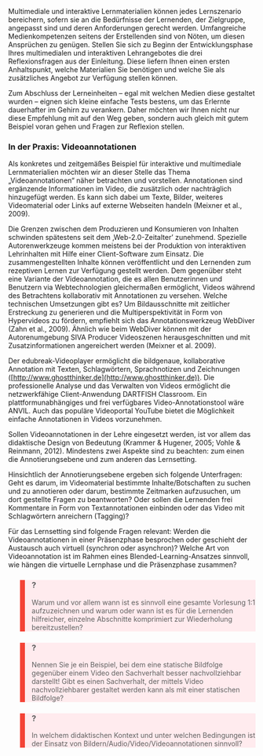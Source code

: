 <!-- filename: 05_Fazit_und_Kontrollfragen.md -->
<!-- title: Fazit und Kontrollfragen -->

Multimediale und interaktive Lernmaterialien können jedes Lernszenario bereichern, sofern sie an die Bedürfnisse der Lernenden, der Zielgruppe, angepasst sind und deren Anforderungen gerecht werden. Umfangreiche Medienkompetenzen seitens der Erstellenden sind von Nöten, um diesen Ansprüchen zu genügen. Stellen Sie sich zu Beginn der Entwicklungsphase Ihres multimedialen und interaktiven Lehrangebotes die drei Reflexionsfragen aus der Einleitung. Diese liefern Ihnen einen ersten Anhaltspunkt, welche Materialien Sie benötigen und welche Sie als zusätzliches Angebot zur Verfügung stellen können.

Zum Abschluss der Lerneinheiten – egal mit welchen Medien diese gestaltet wurden – eignen sich kleine einfache Tests bestens, um das Erlernte dauerhafter im Gehirn zu verankern. Daher möchten wir Ihnen nicht nur diese Empfehlung mit auf den Weg geben, sondern auch gleich mit gutem Beispiel voran gehen und Fragen zur Reflexion stellen.

### In der Praxis: Videoannotationen

Als konkretes und zeitgemäßes Beispiel für interaktive und multimediale Lernmaterialien möchten wir an dieser Stelle das Thema „Videoannotationen“ näher betrachten und vorstellen. Annotationen sind ergänzende Informationen im Video, die zusätzlich oder nachträglich hinzugefügt werden. Es kann sich dabei um Texte, Bilder, weiteres Videomaterial oder Links auf externe Webseiten handeln (Meixner et al., 2009). </blockquote>

Die Grenzen zwischen dem Produzieren und Konsumieren von Inhalten schwinden spätestens seit dem ‚Web-2.0-Zeitalter’ zunehmend. Spezielle Autorenwerkzeuge kommen meistens bei der Produktion von interaktiven Lehrinhalten mit Hilfe einer Client-Software zum Einsatz. Die zusammengestellten Inhalte können veröffentlicht und den Lernenden zum rezeptiven Lernen zur Verfügung gestellt werden. Dem gegenüber steht eine Variante der Videoannotation, die es allen Benutzerinnen und Benutzern via Webtechnologien gleichermaßen ermöglicht, Videos während des Betrachtens kollaborativ mit Annotationen zu versehen. Welche technischen Umsetzungen gibt es? Um Bildausschnitte mit zeitlicher Erstreckung zu generieren und die Multiperspektivität in Form von Hypervideos zu fördern, empfiehlt sich das Annotationswerkzeug WebDiver (Zahn et al., 2009). Ähnlich wie beim WebDiver können mit der Autorenumgebung SIVA Producer Videoszenen herausgeschnitten und mit Zusatzinformationen angereichert werden (Meixner et al. 2009).

Der edubreak-Videoplayer ermöglicht die bildgenaue, kollaborative Annotation mit Texten, Schlagwörtern, Sprachnotizen und Zeichnungen ([http://www.ghostthinker.de](http://www.ghostthinker.de)). Die professionelle Analyse und das Verwalten von Videos ermöglicht die netzwerkfähige Client-Anwendung DARTFISH Classroom. Ein plattformunabhängiges und frei verfügbares Video-Annotationstool wäre ANVIL. Auch das populäre Videoportal YouTube bietet die Möglichkeit einfache Annotationen in Videos vorzunehmen.

Sollen Videoannotationen in der Lehre eingesetzt werden, ist vor allem das didaktische Design von Bedeutung (Krammer & Hugener, 2005; Vohle & Reinmann, 2012). Mindestens zwei Aspekte sind zu beachten: zum einen die Annotierungsebene und zum anderen das Lernsetting.

Hinsichtlich der Annotierungsebene ergeben sich folgende Unterfragen: Geht es darum, im Videomaterial bestimmte Inhalte/Botschaften zu suchen und zu annotieren oder darum, bestimmte Zeitmarken aufzusuchen, um dort gestellte Fragen zu beantworten? Oder sollen die Lernenden frei Kommentare in Form von Textannotationen einbinden oder das Video mit Schlagwörtern anreichern (Tagging)?

Für das Lernsetting sind folgende Fragen relevant: Werden die Videoannotationen in einer Präsenzphase besprochen oder geschieht der Austausch auch virtuell (synchron oder asynchron)? Welche Art von Videoannotation ist im Rahmen eines Blended-Learning-Ansatzes sinnvoll, wie hängen die virtuelle Lernphase und die Präsenzphase zusammen?

<blockquote style="background: #FFEBEE; border-left: 10px solid #F44336">

### ?

Warum und vor allem wann ist es sinnvoll eine gesamte Vorlesung 1:1 aufzuzeichnen und warum oder wann ist es für die Lernenden hilfreicher, einzelne Abschnitte komprimiert zur Wiederholung bereitzustellen?

</blockquote>

<blockquote style="background: #FFEBEE; border-left: 10px solid #F44336">

### ?

Nennen Sie je ein Beispiel, bei dem eine statische Bildfolge gegenüber einem Video den Sachverhalt besser nachvollziehbar darstellt! Gibt es einen Sachverhalt, der mittels Video nachvollziehbarer gestaltet werden kann als mit einer statischen Bildfolge?

</blockquote>

<blockquote style="background: #FFEBEE; border-left: 10px solid #F44336">

### ?

In welchem didaktischen Kontext und unter welchen Bedingungen ist der Einsatz von Bildern/Audio/Video/Videoannotationen sinnvoll?

</blockquote>
